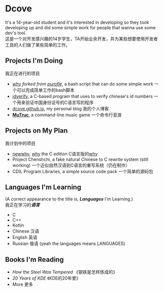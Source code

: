 # Dcove
It's a 14-year-old student and it's interested in developing so they took developing up and did some simple work for people that wanna use some dev's tool.  
这是一个对开发感兴趣的14岁学生，TA开始业余开发，并为某些想要使用开发者工具的人们做了某些简单的工作。  

## Projects I'm Doing
我正在进行的项目  
* [why](https://github.com/Dcove/why) *forked from [purofle](https://github.com/purofle)*, a bash script that can do some simple work 一个可以完成简单工作的bash脚本
* [idverify](https://github.com/Dcove/idverify), a C-based program that uses to verify chinese's id numbers 一个用来验证中国身份证号的C语言写的程序
* [dcove.github.io](https://github.com/Dcove/dcove.github.io), my personal blog 我的个人博客
* **[MuTruc](https://github.com/mutruc/mutruc)**, a command-line music game 一个命令行音游

## Projects on My Plan
我计划中的项目  
* [newwhy](https://github.com/Dcove/newwhy), [why](https://github.com/Dcove/why) the C edition C语言版的[why](https://github.com/Dcove/why)
* Project Chenshchi, a fake natural Chinese to C rewrite system (still working) 一个近似自然汉语到C语言的重写系统（仍在制作）
* CDIL Program Libraries, a simple source code pack 一个简单的源码包

## Languages I'm Learning
(A correct appearance to the title is, ***Languages*** I'm Learning.)  
我正在学习的***语言***  
* C
* C++
* Kotlin
* Chinese 汉语
* English 英语
* Russian 俄语
(yeah the languages means LANGUAGES)

## Books I'm Reading
* *How the Steel Was Tempered* 《钢铁是怎样炼成的》
* *20 Years of KDE* 《KDE的20年里》
* More 更多

